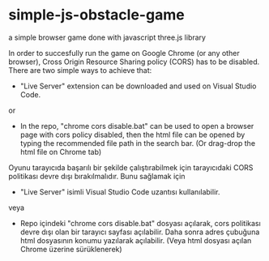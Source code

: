# simple-js-obstacle-game
a simple browser game done with javascript three.js library

In order to succesfully run the game on Google Chrome (or any other browser), 
Cross Origin Resource Sharing policy (CORS) has to be disabled.
There are two simple ways to achieve that:

- "Live Server" extension can be downloaded and used on Visual Studio Code.

or

- In the repo, "chrome cors disable.bat" can be used to open a browser page with cors policy disabled, 
then the html file can be opened by typing the recommended file path in the search bar. (Or drag-drop the html file on Chrome tab)


Oyunu tarayıcıda başarılı bir şekilde çalıştırabilmek için tarayıcıdaki CORS politikası devre dışı bırakılmalıdır.
Bunu sağlamak için 

- "Live Server" isimli Visual Studio Code uzantısı kullanılabilir.

veya

- Repo içindeki "chrome cors disable.bat" dosyası açılarak, cors politikası devre dışı olan bir tarayıcı sayfası açılabilir.
Daha sonra adres çubuğuna html dosyasının konumu yazılarak açılabilir. (Veya html dosyası açılan Chrome üzerine sürüklenerek)

